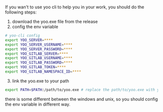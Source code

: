 If you wan't to use yoo cli to help you in your work, you should do the following steps:

1. download the yoo.exe file from the release
2. config the env variable

```zsh
# yoo-cli config
export YOO_SERVER=****
export YOO_SERVER_USERNAME=****
export YOO_SERVER_PASSWORD=****
export YOO_GITLAB_SERVER=****
export YOO_GITLAB_USERNAME=****
export YOO_GITLAB_PASSWORD=****
export YOO_GITLAB_TOKEN=****
export YOO_GITLAB_NAMESPACE_ID=****
```

3. link the yoo.exe to your path

```zsh
export PATH=$PATH:/path/to/yoo.exe # replace the path/to/yoo.exe with your yoo.exe path
```

there is some different between the windows and unix, so you should config the env variable in different way.